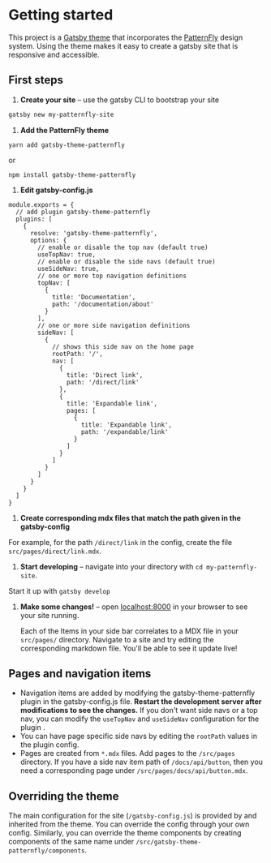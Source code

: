 # Getting started

This project is a [Gatsby theme](https://www.gatsbyjs.org/docs/themes/what-are-gatsby-themes/) that incorporates the [PatternFly](https://www.patternfly.org/v4/) design system. Using the theme makes it easy to create a gatsby site that is responsive and accessible.

## First steps

1. **Create your site** – use the gatsby CLI to bootstrap your site

  ```sh
  gatsby new my-patternfly-site
  ```

1. **Add the PatternFly theme**
  ```
  yarn add gatsby-theme-patternfly
  ```
  or
  ```
  npm install gatsby-theme-patternfly
  ```

1. **Edit gatsby-config.js**
  ```
  module.exports = {
    // add plugin gatsby-theme-patternfly
    plugins: [
      {
        resolve: 'gatsby-theme-patternfly',
        options: {
          // enable or disable the top nav (default true)
          useTopNav: true,
          // enable or disable the side navs (default true)
          useSideNav: true,
          // one or more top navigation definitions
          topNav: [
            {
              title: 'Documentation',
              path: '/documentation/about'
            }
          ],
          // one or more side navigation definitions
          sideNav: [
            {
              // shows this side nav on the home page
              rootPath: '/',
              nav: [
                {
                  title: 'Direct link',
                  path: '/direct/link'
                },
                {
                  title: 'Expandable link',
                  pages: [
                    {
                      title: 'Expandable link',
                      path: '/expandable/link'
                    }
                  ]
                }
              ]
            }
          ]
        }
      }
    ]
  }
  ```

1. **Create corresponding mdx files that match the path given in the gatsby-config**

  For example, for the path `/direct/link` in the config, create the file `src/pages/direct/link.mdx`.

1. **Start developing** – navigate into your directory with `cd my-patternfly-site`.

  Start it up with `gatsby develop`

1. **Make some changes!** – open [localhost:8000](//localhost:8000) in your browser to see your site running.

   Each of the Items in your side bar correlates to a MDX file in your `src/pages/` directory. Navigate to a site and try editing the corresponding markdown file. You'll be able to see it update live!

## Pages and navigation items

- Navigation items are added by modifying the gatsby-theme-patternfly plugin in the gatsby-config.js file. **Restart the development server after modifications to see the changes.** If you don't want side navs or a top nav, you can modify the `useTopNav` and `useSideNav` configuration for the plugin .
- You can have page specific side navs by editing the `rootPath` values in the plugin config.
- Pages are created from `*.mdx` files. Add pages to the `/src/pages` directory. If you have a side nav item path of `/docs/api/button`, then you need a corresponding page under `/src/pages/docs/api/button.mdx`.

## Overriding the theme

The main configuration for the site (`/gatsby-config.js`) is provided by and inherited from the theme. You can override the config through your own config. Similarly, you can override the theme components by creating components of the same name under `/src/gatsby-theme-patternfly/components`.
